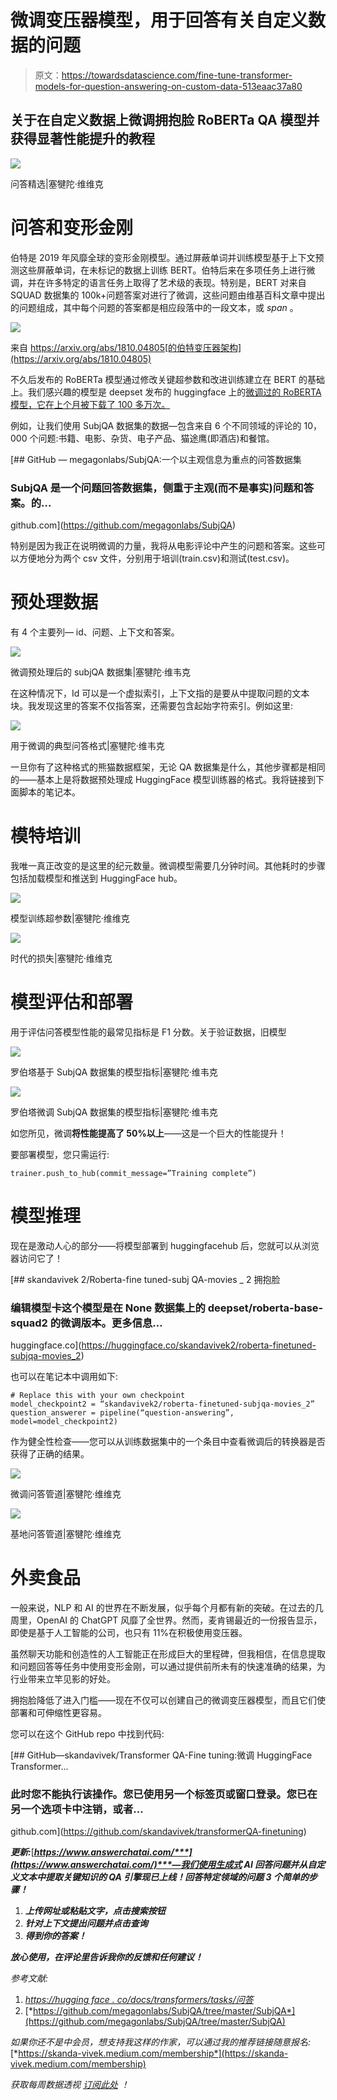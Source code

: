 # 微调变压器模型，用于回答有关自定义数据的问题

> 原文：<https://towardsdatascience.com/fine-tune-transformer-models-for-question-answering-on-custom-data-513eaac37a80>

## 关于在自定义数据上微调拥抱脸 RoBERTa QA 模型并获得显著性能提升的教程

![](img/5290338623f452e7afd545ed882303cb.png)

问答精选|塞犍陀·维维克

# 问答和变形金刚

伯特是 2019 年风靡全球的变形金刚模型。通过屏蔽单词并训练模型基于上下文预测这些屏蔽单词，在未标记的数据上训练 BERT。伯特后来在多项任务上进行微调，并在许多特定的语言任务上取得了艺术级的表现。特别是，BERT 对来自 SQUAD 数据集的 100k+问题答案对进行了微调，这些问题由维基百科文章中提出的问题组成，其中每个问题的答案都是相应段落中的一段文本，或 *span* 。

![](img/e846f639835989f9fcbdcff0f7a130c4.png)

来自 https://arxiv.org/abs/1810.04805[的伯特变压器架构](https://arxiv.org/abs/1810.04805)

不久后发布的 RoBERTa 模型通过修改关键超参数和改进训练建立在 BERT 的基础上。我们感兴趣的模型是 deepset 发布的 huggingface 上的[微调过的 RoBERTA 模型，它在上个月被下载了 100 多万次。](https://huggingface.co/deepset/roberta-base-squad2)

例如，让我们使用 SubjQA 数据集的数据—包含来自 6 个不同领域的评论的 10，000 个问题:书籍、电影、杂货、电子产品、猫途鹰(即酒店)和餐馆。

[](https://github.com/megagonlabs/SubjQA) [## GitHub — megagonlabs/SubjQA:一个以主观信息为重点的问答数据集

### SubjQA 是一个问题回答数据集，侧重于主观(而不是事实)问题和答案。的…

github.com](https://github.com/megagonlabs/SubjQA) 

特别是因为我正在说明微调的力量，我将从电影评论中产生的问题和答案。这些可以方便地分为两个 csv 文件，分别用于培训(train.csv)和测试(test.csv)。

# 预处理数据

有 4 个主要列— id、问题、上下文和答案。

![](img/dd52db4392fbe9505514cd2183110e12.png)

微调预处理后的 subjQA 数据集|塞犍陀·维韦克

在这种情况下，Id 可以是一个虚拟索引，上下文指的是要从中提取问题的文本块。我发现这里的答案不仅指答案，还需要包含起始字符索引。例如这里:

![](img/abef13a4e2bbe5cee074f5b048b1de58.png)

用于微调的典型问答格式|塞犍陀·维韦克

一旦你有了这种格式的熊猫数据框架，无论 QA 数据集是什么，其他步骤都是相同的——基本上是将数据预处理成 HuggingFace 模型训练器的格式。我将链接到下面脚本的笔记本。

# 模特培训

我唯一真正改变的是这里的纪元数量。微调模型需要几分钟时间。其他耗时的步骤包括加载模型和推送到 HuggingFace hub。

![](img/624a04120207cf3c787b6c902511391a.png)

模型训练超参数|塞犍陀·维维克

![](img/f98bee565c96e0c2991b597b3958170f.png)

时代的损失|塞犍陀·维维克

# 模型评估和部署

用于评估问答模型性能的最常见指标是 F1 分数。关于验证数据，旧模型

![](img/ec7ed154e7f1819b7c0e9fc44877c5b5.png)

罗伯塔基于 SubjQA 数据集的模型指标|塞犍陀·维韦克

![](img/9b31b0a4ac3af31cb18d47a49c5523ae.png)

罗伯塔微调 SubjQA 数据集的模型指标|塞犍陀·维韦克

如您所见，微调**将性能提高了 50%以上**——这是一个巨大的性能提升！

要部署模型，您只需运行:

`trainer.push_to_hub(commit_message=”Training complete”)`

# 模型推理

现在是激动人心的部分——将模型部署到 huggingfacehub 后，您就可以从浏览器访问它了！

[](https://huggingface.co/skandavivek2/roberta-finetuned-subjqa-movies_2) [## skandavivek 2/Roberta-fine tuned-subj QA-movies _ 2 拥抱脸

### 编辑模型卡这个模型是在 None 数据集上的 deepset/roberta-base-squad2 的微调版本。更多信息…

huggingface.co](https://huggingface.co/skandavivek2/roberta-finetuned-subjqa-movies_2) 

也可以在笔记本中调用如下:

```
# Replace this with your own checkpoint 
model_checkpoint2 = “skandavivek2/roberta-finetuned-subjqa-movies_2”
question_answerer = pipeline(“question-answering”, model=model_checkpoint2)
```

作为健全性检查——您可以从训练数据集中的一个条目中查看微调后的转换器是否获得了正确的结果。

![](img/b7d2b0b529a98a09b895967102d9e933.png)

微调问答管道|塞犍陀·维维克

![](img/da0fb7090ddff284bd626bda7835d307.png)

基地问答管道|塞犍陀·维维克

# 外卖食品

一般来说，NLP 和 AI 的世界在不断发展，似乎每个月都有新的突破。在过去的几周里，OpenAI 的 ChatGPT 风靡了全世界。然而，麦肯锡最近的一份报告显示，即使是基于人工智能的公司，也只有 11%在积极使用变压器。

虽然聊天功能和创造性的人工智能正在形成巨大的里程碑，但我相信，在信息提取和问题回答等任务中使用变形金刚，可以通过提供前所未有的快速准确的结果，为行业带来立竿见影的好处。

拥抱脸降低了进入门槛——现在不仅可以创建自己的微调变压器模型，而且它们使部署和可伸缩性更容易。

您可以在这个 GitHub repo 中找到代码:

[](https://github.com/skandavivek/transformerQA-finetuning) [## GitHub—skandavivek/Transformer QA-Fine tuning:微调 HuggingFace Transformer…

### 此时您不能执行该操作。您已使用另一个标签页或窗口登录。您已在另一个选项卡中注销，或者…

github.com](https://github.com/skandavivek/transformerQA-finetuning) 

***更新:***[***https://www.answerchatai.com/***](https://www.answerchatai.com/)***—我们使用生成式 AI 回答问题并从自定义文本中提取关键知识的 QA 引擎现已上线！回答特定领域的问题 3 个简单的步骤！***

1.  ***上传网址或粘贴文字，点击搜索按钮***
2.  ***针对上下文提出问题并点击查询***
3.  ***得到你的答案！***

***放心使用，在评论里告诉我你的反馈和任何建议！***

*参考文献:*

1.  [*https://hugging face . co/docs/transformers/tasks/问答*](https://huggingface.co/docs/transformers/tasks/question_answering)
2.  [*https://github.com/megagonlabs/SubjQA/tree/master/SubjQA*](https://github.com/megagonlabs/SubjQA/tree/master/SubjQA)

*如果你还不是中会员，想支持我这样的作家，可以通过我的推荐链接随意报名:*[*https://skanda-vivek.medium.com/membership*](https://skanda-vivek.medium.com/membership)

*获取每周数据透视* [*订阅此处*](https://skandavivek.substack.com/) *！*